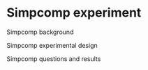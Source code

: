 # Simpcomp experiment



Simpcomp background


Simpcomp experimental design


Simpcomp questions and results